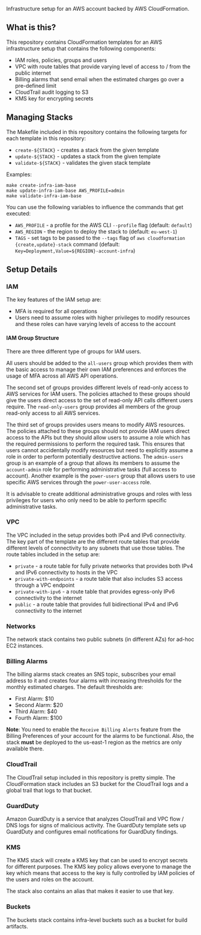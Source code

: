 Infrastructure setup for an AWS account backed by AWS CloudFormation.

## What is this?

This repository contains CloudFormation templates for an AWS infrastructure
setup that contains the following components:

* IAM roles, policies, groups and users
* VPC with route tables that provide varying level of access to / from the
  public internet
* Billing alarms that send email when the estimated charges go over a pre-defined
  limit
* CloudTrail audit logging to S3
* KMS key for encrypting secrets

## Managing Stacks
The Makefile included in this repository contains the following targets
for each template in this repository:

* `create-${STACK}` - creates a stack from the given template
* `update-${STACK}` - updates a stack from the given template
* `validate-${STACK}` - validates the given stack template

Examples:
```
make create-infra-iam-base
make update-infra-iam-base AWS_PROFILE=admin
make validate-infra-iam-base
```

You can use the following variables to influence the commands that get executed:

* `AWS_PROFILE` - a profile for the AWS CLI `--profile` flag (default: `default`)
* `AWS_REGION` - the region to deploy the stack to (default: `eu-west-1`)
* `TAGS` - set tags to be passed to the `--tags` flag of `aws cloudformation {create,update}-stack`
  command (default: `Key=Deployment,Value=${REGION}-account-infra`)

## Setup Details

### IAM
The key features of the IAM setup are:
* MFA is required for all operations
* Users need to assume roles with higher privileges to modify resources and
  these roles can have varying levels of access to the account

#### IAM Group Structure
There are three different type of groups for IAM users.

All users should be added to the `all-users` group which provides them with
the basic access to manage their own IAM preferences and enforces the usage
of MFA across all AWS API operations.

The second set of groups provides different levels of read-only access to
AWS services for IAM users. The policies attached to these groups should
give the users direct access to the set of read-only API calls different
users require. The `read-only-users` group provides all members of the
group read-only access to all AWS services.

The third set of groups provides users means to modify AWS resources. The
policies attached to these groups should not provide IAM users direct
access to the APIs but they should allow users to assume a role which
has the required permissions to perform the required task. This ensures
that users cannot accidentally modify resources but need to explicitly
assume a role in order to perform potentially destructive actions. The
`admin-users` group is an example of a group that allows its members
to assume the `account-admin` role for performing administrative tasks
(full access to account). Another example is the `power-users` group
that allows users to use specific AWS services through the
`power-user-access` role.

It is advisable to create additional administrative groups and roles with
less privileges for users who only need to be able to perform specific
administrative tasks.

### VPC
The VPC included in the setup provides both IPv4 and IPv6 connectivity. The
key part of the template are the different route tables that provide different
levels of connectivity to any subnets that use those tables. The route tables
included in the setup are:
* `private` - a route table for fully private networks that provides both
  IPv4 and IPv6 connectivity to hosts in the VPC
* `private-with-endpoints` - a route table that also includes S3 access through
  a VPC endpoint
* `private-with-ipv6` - a route table that provides egress-only IPv6 connectivity
  to the internet
* `public` - a route table that provides full bidirectional IPv4 and IPv6
  connectivity to the internet

### Networks
The network stack contains two public subnets (in different AZs) for ad-hoc EC2
instances.

### Billing Alarms
The billing alarms stack creates an SNS topic, subscribes your email address to
it and creates four alarms with increasing thresholds for the monthly estimated
charges. The default thresholds are:

* First Alarm: $10
* Second Alarm: $20
* Third Alarm: $40
* Fourth Alarm: $100

**Note**: You need to enable the `Receive Billing Alerts` feature from the Billing
Preferences of your account for the alarms to be functional. Also, the stack **must**
be deployed to the us-east-1 region as the metrics are only available there.

### CloudTrail
The CloudTrail setup included in this repository is pretty simple. The
CloudFormation stack includes an S3 bucket for the CloudTrail logs and
a global trail that logs to that bucket.

### GuardDuty
Amazon GuardDuty is a service that analyzes CloudTrail and VPC flow / DNS
logs for signs of malicious activity. The GuardDuty template sets up
GuardDuty and configures email notifications for GuardDuty findings.

### KMS
The KMS stack will create a KMS key that can be used to encrypt secrets
for different purposes. The KMS key policy allows everyone to manage
the key which means that access to the key is fully controlled by IAM
policies of the users and roles on the account.

The stack also contains an alias that makes it easier to use that key.

### Buckets
The buckets stack contains infra-level buckets such as a bucket for build
artifacts.
